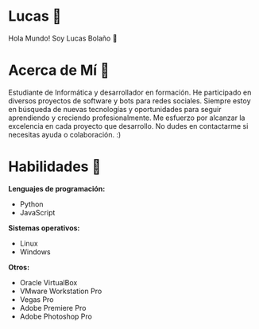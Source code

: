 # Lucas 👾
Hola Mundo! Soy Lucas Bolaño 👾

# Acerca de Mí 👤
Estudiante de Informática y desarrollador en formación.
He participado en diversos proyectos de software y bots para redes sociales. Siempre estoy en búsqueda de nuevas tecnologías y oportunidades para seguir aprendiendo y creciendo profesionalmente. Me esfuerzo por alcanzar la excelencia en cada proyecto que desarrollo.
No dudes en contactarme si necesitas ayuda o colaboración. :)

# Habilidades 🚀 

**Lenguajes de programación:**
- Python
- JavaScript

**Sistemas operativos:**
- Linux
- Windows

**Otros:**
- Oracle VirtualBox
- VMware Workstation Pro
- Vegas Pro
- Adobe Premiere Pro
- Adobe Photoshop Pro